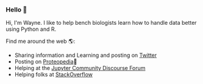 ### Hello 👋

<!--
**fomightez/fomightez** is a ✨ _special_ ✨ repository because its `README.md` (this file) appears on your GitHub profile. -->

Hi, I'm Wayne. I like to help bench biologists learn how to handle data better using Python and R.

Find me around the web 🌎:

- Sharing information and Learning and posting on [Twitter](https://twitter.com/fomightez) 
- Posting on [Proteopedia](https://proteopedia.org/wiki/index.php/User:Wayne_Decatur#Some_Proteopedia_Pages_to_Which_I.27ve_Contributed)🥼
- Helping at the [Jupyter Community Discourse Forum](https://discourse.jupyter.org/u/fomightez)
- Helping folks at [StackOverflow](https://stackoverflow.com/users/8508004/wayne)
